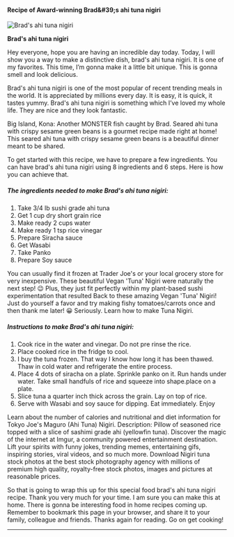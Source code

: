             

#### Recipe of Award-winning Brad&amp;#39;s ahi tuna nigiri

![Brad's ahi tuna nigiri](https://img-global.cpcdn.com/recipes/9bf0a33e44f15177/751x532cq70/brads-ahi-tuna-nigiri-recipe-main-photo.jpg)

**Brad's ahi tuna nigiri**

Hey everyone, hope you are having an incredible day today. Today, I will show you a way to make a distinctive dish, brad's ahi tuna nigiri. It is one of my favorites. This time, I’m gonna make it a little bit unique. This is gonna smell and look delicious.

Brad's ahi tuna nigiri is one of the most popular of recent trending meals in the world. It is appreciated by millions every day. It is easy, it is quick, it tastes yummy. Brad's ahi tuna nigiri is something which I’ve loved my whole life. They are nice and they look fantastic.

Big Island, Kona: Another MONSTER fish caught by Brad. Seared ahi tuna with crispy sesame green beans is a gourmet recipe made right at home! This seared ahi tuna with crispy sesame green beans is a beautiful dinner meant to be shared.

To get started with this recipe, we have to prepare a few ingredients. You can have brad's ahi tuna nigiri using 8 ingredients and 6 steps. Here is how you can achieve that.

##### The ingredients needed to make Brad's ahi tuna nigiri:

1.  Take 3/4 lb sushi grade ahi tuna
2.  Get 1 cup dry short grain rice
3.  Make ready 2 cups water
4.  Make ready 1 tsp rice vinegar
5.  Prepare Siracha sauce
6.  Get Wasabi
7.  Take Panko
8.  Prepare Soy sauce

You can usually find it frozen at Trader Joe's or your local grocery store for very inexpensive. These beautiful Vegan 'Tuna' Nigiri were naturally the next step! 😉 Plus, they just fit perfectly within my plant-based sushi experimentation that resulted Back to these amazing Vegan 'Tuna' Nigiri! Just do yourself a favor and try making fishy tomatoes/carrots once and then thank me later! 😀 Seriously. Learn how to make Tuna Nigiri.

##### Instructions to make Brad's ahi tuna nigiri:

1.  Cook rice in the water and vinegar. Do not pre rinse the rice.
2.  Place cooked rice in the fridge to cool.
3.  I buy the tuna frozen. That way I know how long it has been thawed. Thaw in cold water and refrigerate the entire process.
4.  Place 4 dots of siracha on a plate. Sprinkle panko on it. Run hands under water. Take small handfuls of rice and squeeze into shape.place on a plate.
5.  Slice tuna a quarter inch thick across the grain. Lay on top of rice.
6.  Serve with Wasabi and soy sauce for dipping. Eat immediately. Enjoy

Learn about the number of calories and nutritional and diet information for Tokyo Joe's Maguro (Ahi Tuna) Nigiri. Description: Pillow of seasoned rice topped with a slice of sashimi grade ahi (yellowfin tuna). Discover the magic of the internet at Imgur, a community powered entertainment destination. Lift your spirits with funny jokes, trending memes, entertaining gifs, inspiring stories, viral videos, and so much more. Download Nigiri tuna stock photos at the best stock photography agency with millions of premium high quality, royalty-free stock photos, images and pictures at reasonable prices.

So that is going to wrap this up for this special food brad's ahi tuna nigiri recipe. Thank you very much for your time. I am sure you can make this at home. There is gonna be interesting food in home recipes coming up. Remember to bookmark this page in your browser, and share it to your family, colleague and friends. Thanks again for reading. Go on get cooking!

* * *